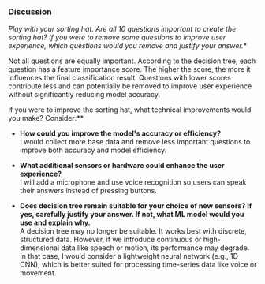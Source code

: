 ###  Discussion

*Play with your sorting hat. Are all 10 questions important to create the sorting hat? If you were to remove some questions to improve user experience, which questions would you remove and justify your answer.**

  Not all questions are equally important. According to the decision tree, each question has a feature importance score. The higher the score, the more it influences the final classification result. Questions with lower scores contribute less and can potentially be removed to improve user experience without significantly reducing model accuracy.

If you were to improve the sorting hat, what technical improvements would you make? Consider:**

  * **How could you improve the model's accuracy or efficiency?**  
    I would collect more base data and remove less important questions to improve both accuracy and model efficiency.

  * **What additional sensors or hardware could enhance the user experience?**  
    I will add a microphone and use voice recognition so users can speak their answers instead of pressing buttons.

  * **Does decision tree remain suitable for your choice of new sensors? If yes, carefully justify your answer. If not, what ML model would you use and explain why.**  
    A decision tree may no longer be suitable. It works best with discrete, structured data. However, if we introduce continuous or high-dimensional data like speech or motion, its performance may degrade. In that case, I would consider a lightweight neural network (e.g., 1D CNN), which is better suited for processing time-series data like voice or movement.

